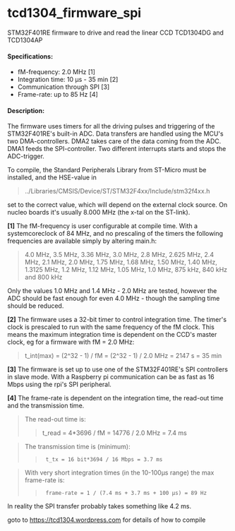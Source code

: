 # tcd1304_firmware_spi
STM32F401RE firmware to drive and read the linear CCD TCD1304DG and TCD1304AP

#### Specifications:
 - fM-frequency: 2.0 MHz [1]
 - Integration time: 10 µs - 35 min [2]
 - Communication through SPI [3]
 - Frame-rate: up to 85 Hz [4]

#### Description:
  The firmware uses timers for all the driving pulses and triggering of the STM32F401RE's built-in ADC.
  Data transfers are handled using the MCU's two DMA-controllers. DMA2 takes care of the data coming from the ADC. DMA1 feeds the SPI-controller. Two different interrupts starts and stops the ADC-trigger.
  
  To compile, the Standard Peripherals Library from ST-Micro must be installed, and the HSE-value in 
  
  >  ../Libraries/CMSIS/Device/ST/STM32F4xx/Include/stm32f4xx.h
    
  set to the correct value, which will depend on the external clock source. On nucleo boards it's usually 8.000 MHz (the x-tal on the ST-link).


**[1]** The fM-frequency is user configurable at compile time. With a systemcoreclock of 84 MHz, and no prescaling of the timers the following frequencies are available simply by altering main.h:

> 4.0 MHz, 3.5 MHz, 3.36 MHz, 3.0 MHz, 2.8 MHz, 2.625 MHz, 2.4 MHz, 2.1 MHz, 2.0 MHz, 
> 1.75 MHz, 1.68 MHz, 1.50 MHz, 1.40 MHz, 1.3125 MHz, 1.2 MHz, 1.12 MHz, 1.05 MHz, 1.0 MHz,
> 875 kHz, 840 kHz and 800 kHz
        
Only the values 1.0 MHz and 1.4 MHz - 2.0 MHz are tested, however the ADC should be fast enough
for even 4.0 MHz - though the sampling time should be reduced.
    
**[2]** The firmware uses a 32-bit timer to control integration time. The timer's clock is prescaled to run with the same frequency of the fM clock. This means the maximum integration time is dependent on the CCD's master clock, eg for a firmware with fM = 2.0 MHz:

>  t_int(max) = (2^32 - 1) / fM = (2^32 - 1) / 2.0 MHz = 2147 s = 35 min
      
**[3]** The firmware is set up to use one of the STM32F401RE's SPI controllers in slave mode. With a Raspberry pi communication can be as fast as 16 Mbps using the rpi's SPI peripheral.
    
**[4]** The frame-rate is dependent on the integration time, the read-out time and the transmission time.
>  The read-out time is: 
> > t_read = 4*3696 / fM = 14776 / 2.0 MHz = 7.4 ms

>    The transmission time is (minimum):
>  >      t_tx = 16 bit*3694 / 16 Mbps = 3.7 ms

>    With very short integration times (in the 10-100µs range) the max frame-rate is:
>  >      frame-rate = 1 / (7.4 ms + 3.7 ms + 100 µs) = 89 Hz

In reality the SPI transfer probably takes something like 4.2 ms.

goto to https://tcd1304.wordpress.com for details of how to compile
